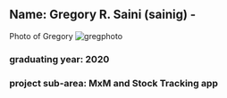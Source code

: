 ## Name: Gregory R. Saini (sainig) - 

Photo of Gregory ![gregphoto](https://user-images.githubusercontent.com/17090994/53929987-aa9c0a80-405d-11e9-96a5-33f4cfacdb14.PNG)

### graduating year: 2020
### project sub-area: MxM and Stock Tracking app
